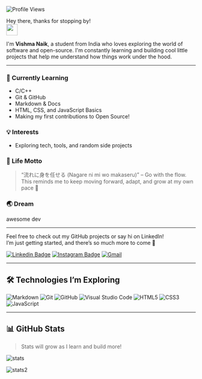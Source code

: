 ![Profile Views](https://komarev.com/ghpvc/?username=vishmanaik)

Hey there, thanks for stopping by!  
<img src="https://raw.githubusercontent.com/MartinHeinz/MartinHeinz/master/wave.gif" width="30px" height="30px">

I'm **Vishma Naik**, a student from India who loves exploring the world of software and open-source. I'm constantly learning and building cool little projects that help me understand how things work under the hood.

---

### 🌱 Currently Learning
- C/C++
- Git & GitHub
- Markdown & Docs
- HTML, CSS, and JavaScript Basics
- Making my first contributions to Open Source!

### 💡 Interests
- Exploring tech, tools, and random side projects

### 💭 Life Motto
> “流れに身を任せる (Nagare ni mi wo makaseru)” – Go with the flow.  
This reminds me to keep moving forward, adapt, and grow at my own pace 🌱

### 🌏 Dream
awesome dev

---

Feel free to check out my GitHub projects or say hi on LinkedIn!  
I’m just getting started, and there’s so much more to come 🚀

[![Linkedin Badge](https://img.shields.io/badge/-LinkedIn-0e76a8?style=flat-square&logo=Linkedin&logoColor=white)](https://www.linkedin.com/in/ullaskunder/)
[![Instagram Badge](https://img.shields.io/badge/-Instagram-e4405f?style=flat-square&logo=Instagram&logoColor=white)](https://www.instagram.com/z_haruu/)
[![Gmail](https://img.shields.io/badge/-Gmail-red?style=flat-square&logo=gmail&logoColor=white)](mailto:ullaskunder3@gmail.com)

---

## 🛠️ Technologies I’m Exploring

![Markdown](https://img.shields.io/badge/-Markdown-05122A?style=flat&logo=markdown)
![Git](https://img.shields.io/badge/-Git-05122A?style=flat&logo=git)
![GitHub](https://img.shields.io/badge/-GitHub-05122A?style=flat&logo=github)
![Visual Studio Code](https://img.shields.io/badge/-VS%20Code-007ACC?style=flat&logo=visual-studio-code&logoColor=white)
![HTML5](https://img.shields.io/badge/html5-%23E34F26.svg?style=flat&logo=html5&logoColor=white)
![CSS3](https://img.shields.io/badge/css3-%231572B6.svg?style=flat&logo=css3&logoColor=white)
![JavaScript](https://img.shields.io/badge/javascript-%23323330.svg?style=flat&logo=javascript&logoColor=%23F7DF1E)

---

## 📊 GitHub Stats

> Stats will grow as I learn and build more!

![stats](https://github-readme-stats.vercel.app/api?username=vishmanaik&show_icons=true&title_color=ffffff&text_color=c9cacc&icon_color=4AB197&bg_color=1A2B34)

![stats2](https://github-readme-stats.vercel.app/api/top-langs/?username=vishmanaik&show_icons=true&layout=compact&title_color=ffffff&text_color=c9cacc&bg_color=1A2B34)

